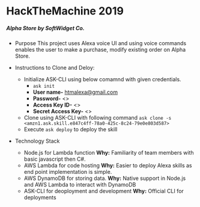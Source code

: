 # HackTheMachine 2019

##### Alpha Store by SoftWidget Co.

- Purpose
This project uses Alexa voice UI and using voice commands enables the user to make a purchase, modify existing order on Alpha Store.

- Instructions to Clone and Deloy: 
    - Initialize ASK-CLI using below comamnd with given credentials.
        - ```ask init```
        - **User name-** htmalexa@gmail.com
        - **Password-** <>
        - **Access Key ID-** <>
        - **Secret Access Key-**  <>
    - Clone using ASK-CLI with following command
        ```ask clone -s <amzn1.ask.skill.e847c4ff-78a0-425c-8c24-79e0e803d587>```
    - Execute ```ask deploy``` to deploy the skill


- Technology Stack
    - Node.js for Lambda function
        **Why:** Familiarity of team members with basic javascript then C#.
    - AWS Lambda for code hosting
        **Why:** Easier to deploy Alexa skills as end point implementation is simple.
    - AWS DynamoDB for storing data.
        **Why:** Native support in Node.js and AWS Lambda to interact with DynamoDB
    - ASK-CLI for deoployment and development
        **Why:** Official CLI for deployments

